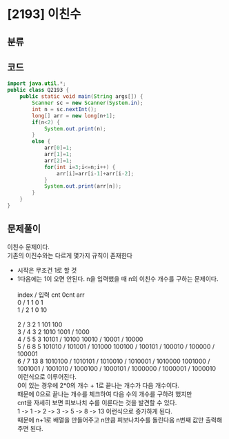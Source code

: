 # [2193] 이친수

## 분류
> 

## 코드
```java
import java.util.*;
public class Q2193 {
	public static void main(String args[]) {
		Scanner sc = new Scanner(System.in);
		int n = sc.nextInt();
		long[] arr = new long[n+1];
		if(n<2) {
			System.out.print(n);
		}
		else {
			arr[0]=1;
			arr[1]=1;
			arr[2]=1;
			for(int i=3;i<=n;i++) {
				arr[i]=arr[i-1]+arr[i-2];
			}
			System.out.print(arr[n]);
		}
	}
}
```

## 문제풀이

이친수 문제이다.<br>
기존의 이진수와는 다르게 몇가지 규칙이 존재한다<br>
- 시작은 무조건 1로 할 것
- 1다음에는 1이 오면 안된다. 
n을 입력했을 때 n의 이친수 개수를 구하는 문제이다.<br><br>
index / 입력  cnt  0cnt       arr   
  0   /   1   1	   0	      1<br>
  1   /   2   1	   0	      10 <br>                       		      		            
  2   /   3   2	   1   	      101                       		      		    100              <br>
  3   /   4   3	   2          1010                     		      		        1001 / 1000 <br>
  4   /   5   5	   3          10101 / 10100       		      		            10010 / 10001 / 10000  <br>
  5   /   6   8    5   	      101010 / 101001 / 101000            		        100100 / 100101 / 100010 / 100000 / 100001   <br>
  6   /   7   13   8          1010100 / 1010101 / 1010010 / 1010001 / 1010000   1001000 / 1001001 / 1001010 / 1000100 / 1000101 / 1000000 / 1000001 / 1000010 <br>
이런식으로 이루어진다.<br>
0이 있는 경우에 2*0의 개수 + 1로 끝나는 개수가 다음 개수이다.<br>
때문에 0으로 끝나는 개수를 체크하여 다음 수의 개수를 구하려 했지만<br>
cnt을 자세히 보면 피보나치 수를 이룬다는 것을 발견할 수 있다.<br>
1 -> 1 -> 2 -> 3 -> 5 -> 8 -> 13 이런식으로 증가하게 된다.<br>
때문에 n+1로 배열을 만들어주고 n만큼 피보나치수를 돌린다음 n번째 값만 출력해주면 된다.<br>
